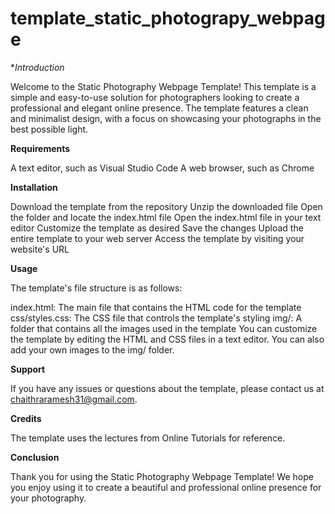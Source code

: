 # template_static_photograpy_webpage
 
**Introduction*

Welcome to the Static Photography Webpage Template! This template is a simple and easy-to-use solution for photographers looking to create a professional and elegant online presence. The template features a clean and minimalist design, with a focus on showcasing your photographs in the best possible light.

**Requirements**

A text editor, such as Visual Studio Code
A web browser, such as Chrome

**Installation**

Download the template from the repository
Unzip the downloaded file
Open the folder and locate the index.html file
Open the index.html file in your text editor
Customize the template as desired
Save the changes
Upload the entire template to your web server
Access the template by visiting your website's URL

**Usage**

The template's file structure is as follows:

index.html: The main file that contains the HTML code for the template
css/styles.css: The CSS file that controls the template's styling
img/: A folder that contains all the images used in the template
You can customize the template by editing the HTML and CSS files in a text editor. You can also add your own images to the img/ folder.

**Support**

If you have any issues or questions about the template, please contact us at chaithraramesh31@gmail.com. 

**Credits**

The template uses the lectures from Online Tutorials for reference.

**Conclusion**

Thank you for using the Static Photography Webpage Template! We hope you enjoy using it to create a beautiful and professional online presence for your photography.
